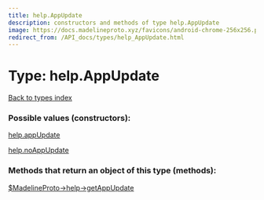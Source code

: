 ```yaml
---
title: help.AppUpdate
description: constructors and methods of type help.AppUpdate
image: https://docs.madelineproto.xyz/favicons/android-chrome-256x256.png
redirect_from: /API_docs/types/help_AppUpdate.html
---
```

# Type: help.AppUpdate  
[Back to types index](index.md)



### Possible values (constructors):

[help.appUpdate](../constructors/help.appUpdate.md)  

[help.noAppUpdate](../constructors/help.noAppUpdate.md)  



### Methods that return an object of this type (methods):

[$MadelineProto->help->getAppUpdate](../methods/help.getAppUpdate.md)  



